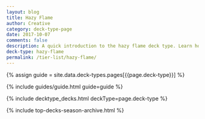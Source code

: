 ```yaml
---
layout: blog
title: Hazy Flame
author: Creative
category: deck-type-page
date: 2017-10-07
comments: false
description: A quick introduction to the hazy flame deck type. Learn how to play hazy flame in no time.
deck-type: hazy-flame
permalink: /tier-list/hazy-flame/
---
```


{% assign guide = site.data.deck-types.pages[{{page.deck-type}}] %}

{% include guides/guide.html guide=guide %}

{% include decktype_decks.html deckType=page.deck-type %}

{% include top-decks-season-archive.html %}